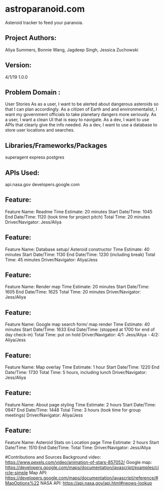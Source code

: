 # astroparanoid.com
Asteroid tracker to feed your paranoia. 

## Project Authors:
Aliya Summers, Bonnie Wang, Jagdeep Singh, Jessica Zuchowski

## Version:
4/1/19 1.0.0

## Problem Domain :
User Stories
As as a user, I want to be alerted about dangerous asteroids so that I can plan accordingly.
As a citizen of Earth and and environmentalist, I want my government officials to take planetary dangers more seriously.
As a user, I want a clean UI that is easy to navigate.
As a dev, I want to use APIs that clearly give the info needed. 
As a dev, I want to use a database to store user locations and searches.

## Libraries/Frameworks/Packages
superagent
express
postgres

## APIs Used:
api.nasa.gov
developers.google.com

## Feature:
Feature Name: Readme
Time Estimate: 20 minutes
Start Date/Time: 1045
End Date/Time: 1120 (took time for project pitch)
Total Time: 20 minutes
Driver/Navigator: Jess/Aliya

## Feature:
Feature Name: Database setup/ Asteroid constructor
Time Estimate: 40 minutes
Start Date/Time: 1130
End Date/Time: 1230 (including break)
Total Time: 45 minutes
Driver/Navigator: Aliya/Jess

## Feature:
Feature Name: Render map
Time Estimate: 20 minutes
Start Date/Time: 1605
End Date/Time: 1625
Total Time: 20 minutes
Driver/Navigator: Jess/Aliya

## Feature:
Feature Name: Google map search form/ map render
Time Estimate: 40 minutes
Start Date/Time: 1633
End Date/Time: (stopped at 1700 for end of day check-in)
Total Time: put on hold
Driver/Navigator: 4/1: Jess/Aliya - 4/2: Aliya/Jess

## Feature:
Feature Name: Map overlay
Time Estimate: 1 hour
Start Date/Time: 1220
End Date/Time: 1730
Total Time: 5 hours, including lunch
Driver/Navigator: Jess/Aliya

## Feature:
Feature Name: About page styling
Time Estimate: 2 hours
Start Date/Time: 0947
End Date/Time: 1448
Total Time: 3 hours (took time for group meetings)
Driver/Navigator: Aliya/Jess

## Feature:
Feature Name: Asteroid Stats on Location page
Time Estimate: 2 hours
Start Date/Time: 1510
End Date/Time: 
Total Time: 
Driver/Navigator: Jess/Aliya

#Contributions and Sources
Background video: https://www.pexels.com/video/animation-of-stars-857052/
Google map: https://developers.google.com/maps/documentation/javascript/examples/circle-simple
Map API: https://developers.google.com/maps/documentation/javascript/reference/#MapOptions%22
NASA API: https://api.nasa.gov/api.html#neows-lookup


